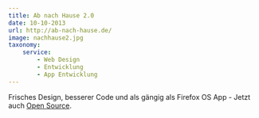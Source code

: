 ```yaml
---
title: Ab nach Hause 2.0
date: 10-10-2013
url: http://ab-nach-hause.de/
image: nachhause2.jpg
taxonomy:
    service:
        - Web Design
        - Entwicklung
        - App Entwicklung
---
```

Frisches Design, besserer Code und als gängig als Firefox OS App - Jetzt auch <a href="/blog/dickes-update-fuer-ab-nach-hause-de">Open Source</a>.